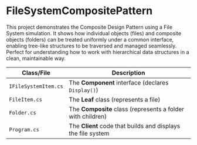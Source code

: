 # FileSystemCompositePattern

This project demonstrates the Composite Design Pattern using a File System simulation. It shows how individual objects (files) and composite objects (folders) can be treated uniformly under a common interface, enabling tree-like structures to be traversed and managed seamlessly. Perfect for understanding how to work with hierarchical data structures in a clean, maintainable way.

| Class/File           | Description                                                  |
| -------------------- | ------------------------------------------------------------ |
| `IFileSystemItem.cs` | The **Component** interface (declares `Display()`)           |
| `FileItem.cs`        | The **Leaf** class (represents a file)                       |
| `Folder.cs`          | The **Composite** class (represents a folder with children)  |
| `Program.cs`         | The **Client** code that builds and displays the file system |

